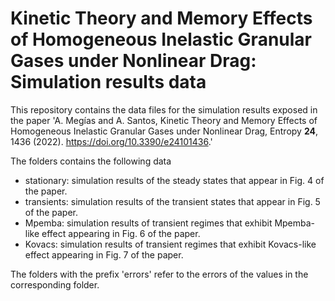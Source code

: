 # Kinetic Theory and Memory Effects of Homogeneous Inelastic Granular Gases under Nonlinear Drag: Simulation results data

This repository contains the data files for the simulation results exposed in the paper 'A. Megías and A. Santos, Kinetic Theory and Memory Effects of Homogeneous Inelastic Granular Gases under Nonlinear Drag, Entropy **24**, 1436 (2022). https://doi.org/10.3390/e24101436.'

The folders contains the following data
- stationary: simulation results of the steady states that appear in Fig. 4 of the paper.
- transients: simulation results of the transient states that appear in Fig. 5 of the paper.
- Mpemba: simulation results of transient regimes that exhibit Mpemba-like effect appearing in Fig. 6 of the paper.
- Kovacs: simulation results of transient regimes that exhibit Kovacs-like effect appearing in Fig. 7 of the paper.

The folders with the prefix 'errors' refer to the errors of the values in the corresponding folder.
